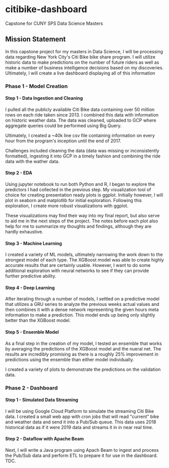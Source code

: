 # citibike-dashboard
Capstone for CUNY SPS Data Science Masters

## Mission Statement

In this capstone project for my masters in Data Science, I will be processing data regarding New York City's Citi Bike bike share program. I will utilize historic data to make predictions on the number of future riders as well as make a number of business intelligence decisions based on my discoveries. Ultimately, I will create a live dashboard displaying all of this information

### Phase 1 - Model Creation

#### Step 1 - Data Ingestion and Cleaning

I pulled all the publicly available Citi Bike data containing over 50 million rows on each ride taken since 2013. I combined this data with information on historic weather data. The data was cleaned, uploaded to GCP where aggregate queries could be performed using Big Query. 

Ultimately, I created a ~40k line csv file containing information on every hour from the program's inception until the end of 2017.

Challenges included cleaning the data (data was missing or inconsistently formatted), ingesting it into GCP in a timely fashion and combining the ride data with the wather data.

#### Step 2 - EDA

Using jupyter notebook to run both Python and R, I began to explore the predictors I had collected in the previous step. My visualization tool of choice for creating presentation ready plots is ggplot. Initially however, I will plot in seaborn and matplotlib for initial exploration. Following this exploration, I create more robust visualizations with ggplot. 

These visualizations may find their way into my final report, but also serve to aid me in the next steps of the project. The notes before each plot also help for me to summarize my thoughts and findings, although they are hardly exhaustive.

#### Step 3 - Machine Learning

I created a variety of ML models, ultimately narrowing the work down to the strongest model of each type. The XGBoost model was able to create highly accurate results that are certainly usable. However, I want to do some additional exploration with neural networks to see if they can provide further predictive ability.

#### Step 4 - Deep Learning

After iterating through a number of models, I settled on a predictive model that utilizes a GRU series to analyze the previous weeks actual values and then combines it with a dense network representing the given hours meta information to make a prediction. This model ends up being only slightly better than the XGBoost model.

#### Step 5 - Ensemble Model

As a final step in the creation of my model, I tested an ensemble that works by averaging the predictions of the XGBoost model and the nueral net. The results are incredibly promising as there is a roughly 25% improvement in predictions using the ensemble than either model individually. 

I created a variety of plots to demonstrate the predictions on the validation data.

### Phase 2 - Dashboard

#### Step 1 - Simulated Data Streaming

I will be using Google Cloud Platform to simulate the streaming Citi Bike data. I created a small web app with cron jobs that will read "current" bike and weather data and send it into a Pub/Sub queue. This data uses 2018 historical data as if it were 2019 data and streams it in in near real time. 

#### Step 2 - Dataflow with Apache Beam

Next, I will write a Java program using Apach Beam to ingest and process the Pub/Sub data and perform ETL to prepare it for use in the dashboard. TDC.





